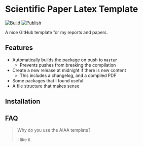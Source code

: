 # Scientific Paper Latex Template
[![Build](https://github.com/iwishiwasaneagle/LatexPaperTemplate/actions/workflows/build.yml/badge.svg)](https://github.com/iwishiwasaneagle/LatexPaperTemplate/actions/workflows/build.yml)
[![Publish](https://github.com/iwishiwasaneagle/LatexPaperTemplate/actions/workflows/publish.yml/badge.svg)](https://github.com/iwishiwasaneagle/LatexPaperTemplate/actions/workflows/publish.yml)


A nice GitHub template for my reports and papers.

## Features

- Automatically builds the package on push to `master`
  - Prevents pushes from breaking the compilation
- Create a new release at midnight if there is new content
  - This includes a changelog, and a compiled PDF
- Some packages that I found useful
- A file structure that makes sense

## Installation



## FAQ

> Why do you use the AIAA template?
>
> I like it.
